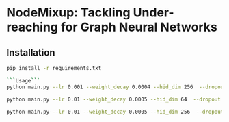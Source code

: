 # NodeMixup: Tackling Under-reaching for Graph Neural Networks


## Installation

```bash
pip install -r requirements.txt

```Usage```
python main.py --lr 0.001 --weight_decay 0.0004 --hid_dim 256  --dropout 0.9 --gamma 0.5 --beta_s 0.5 --beta_d 0.5 --temp 0.1 --nlayer 2 --model 'GCN' --mixup_alpha 0.8 --lam_intra 1.0 --lam_inter 2.0  --train_size -1 --dataset 'cora' --device 0 --runs 10 --epochs 500

python main.py --lr 0.01 --weight_decay 0.0005 --hid_dim 64  --dropout 0.5 --gamma 0.5 --beta_s 2.0 --beta_d 1.5 --temp 0.1 --nlayer 2 --model 'GCN' --mixup_alpha 0.4 --lam_intra 1.0 --lam_inter 1.5  --train_size -1 --dataset 'citeseer' --device 0 --runs 10 --epochs 500

python main.py --lr 0.01 --weight_decay 0.0005 --hid_dim 256  --dropout 0.5 --gamma 0.7 --beta_s 1.0 --beta_d 2.0 --temp 0.1 --nlayer 2 --model 'GCN'  --mixup_alpha 0.4 --lam_intra 1.0 --lam_inter 1.5  --train_size -1 --dataset 'pubmed' --device 0 --runs 10 --epochs 500

